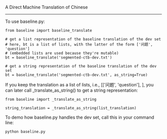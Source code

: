 A Direct Machine Translation of Chinese

----

To use baseline.py:

```
from baseline import baseline_translate

# get a list representation of the baseline translation of the dev set
# here, bt is a list of lists, with the latter of the form ['问题', 'question']
# (embedded lists are used because they're mutable)
bt = baseline_translate('segmented-ctb-dev.txt')

# get a string representation of the baseline translation of the dev set
bt = baseline_translate('segmented-ctb-dev.txt', as_string=True)
```

If you keep the translation as a list of lists, i.e., [['问题', 'question'], ], you can later call _translate_as_string() to get a string representation:

```
from baseline import _translate_as_string

string_translation = _translate_as_string(list_translation)
```

To demo how baseline.py handles the dev set, call this in your command line:

```
python baseline.py
```